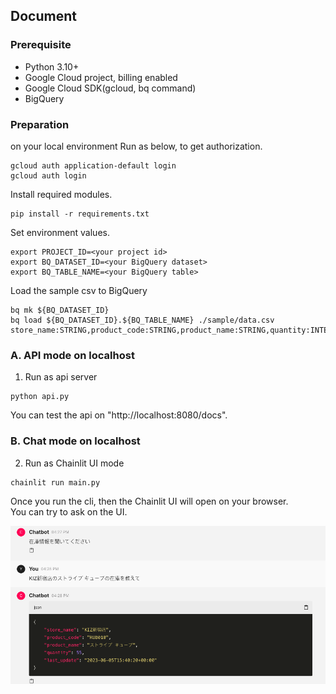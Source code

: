 ## Document

### Prerequisite
- Python 3.10+
- Google Cloud project, billing enabled
- Google Cloud SDK(gcloud, bq command)
- BigQuery

### Preparation
on your local environment
Run as below, to get authorization.
```
gcloud auth application-default login
gcloud auth login
```
Install required modules.
```
pip install -r requirements.txt
```
Set environment values.
```
export PROJECT_ID=<your project id>
export BQ_DATASET_ID=<your BigQuery dataset>
export BQ_TABLE_NAME=<your BigQuery table>
```
Load the sample csv to BigQuery
```
bq mk ${BQ_DATASET_ID}
bq load ${BQ_DATASET_ID}.${BQ_TABLE_NAME} ./sample/data.csv store_name:STRING,product_code:STRING,product_name:STRING,quantity:INTEGER,last_update:TIMESTAMP
```

### A. API mode on localhost
1. Run as api server
```
python api.py
```
You can test the api on "http://localhost:8080/docs".

### B. Chat mode on localhost
2. Run as Chainlit UI mode
```
chainlit run main.py
```
Once you run the cli, then the Chainlit UI will open on your browser.  
You can try to ask on the UI.

![](chainlit-qa.png)
